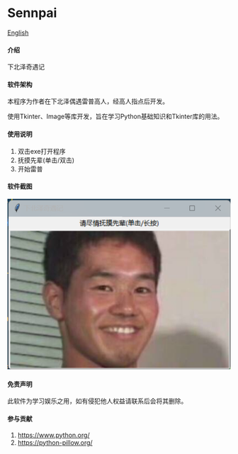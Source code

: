 # Sennpai
[English](https://gitee.com/Orange--Cat/sennpai/blob/main/README.en.md)

#### 介绍

下北泽奇遇记

#### 软件架构

本程序为作者在下北泽偶遇雷普高人，经高人指点后开发。

使用Tkinter、Image等库开发，旨在学习Python基础知识和Tkinter库的用法。

#### 使用说明

1. 双击exe打开程序
2. 抚摸先辈(单击/双击)
3. 开始雷普

#### 软件截图

![输入图片说明](Sennpai/resource/image/%E5%B1%8F%E5%B9%95%E6%88%AA%E5%9B%BE%202024-02-29%20005721.png)

#### 免责声明

此软件为学习娱乐之用，如有侵犯他人权益请联系后会将其删除。

#### 参与贡献

1. https://www.python.org/
2. https://python-pillow.org/

